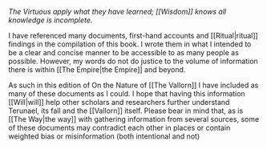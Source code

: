 *The Virtuous apply what they have learned; [[Wisdom]] knows all knowledge is*
*incomplete.*

I have referenced many documents, first-hand accounts and [[Ritual|ritual]] findings in
the compilation of this book. I wrote them in what I intended to be a clear and
concise manner to be accessible to as many people as possible. However, my
words do not do justice to the volume of information there is within [[The Empire|the Empire]]
and beyond.

As such in this edition of On the Nature of [[The Vallorn]] I have included as many of these documents as I could. I hope that having this information [[Will|will]] help other scholars and
researchers further understand Terunael, its fall and the [[Vallorn]] itself. Please bear in mind that, as is [[The Way|the way]] with gathering information from several sources, some of these documents may contradict each other in places or contain weighted bias or misinformation (both intentional and not)